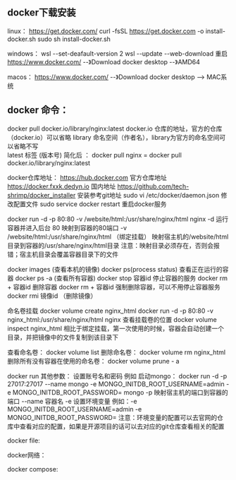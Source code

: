 ## docker下载安装

linux：
https://get.docker.com/
curl -fsSL https://get.docker.com -o install-docker.sh
sudo sh install-docker.sh

windows：
wsl --set-deafault-version 2
wsl --update --web-download
重启
https://www.docker.com/  --》Download docker desktop --》AMD64

macos：
https://www.docker.com/  --》Download docker desktop --> MAC系统


## docker 命令：

docker pull docker.io/library/nginx:latest
docker.io 仓库的地址，官方的仓库（docker.io）可以省略
library 命名空间（作者名），library为官方的命名空间可以省略不写  
latest 标签 (版本号)
简化后 ：
docker pull nginx  = docker pull docker.io/library/nginx:latest

docker仓库地址：
https://hub.docker.com   官方仓库地址
https://docker.fxxk.dedyn.io  国内地址
https://github.com/tech-shrimp/docker_installer  安装参考git地址
sudo vi /etc/docker/daemon.json 修改配置文件
sudo service docker restart 重启docker服务

docker run -d -p 80:80 -v /website/html:/usr/share/nginx/html  nginx
-d 运行容器并进入后台
80 映射到容器的80端口
-v /website/html:/usr/share/nginx/html （绑定挂载）  映射宿主机的/website/html目录到容器的/usr/share/nginx/html目录  注意：映射目录必须存在，否则会报错；宿主机目录会覆盖容器目录下的文件

docker images  (查看本机的镜像)
docker ps(process status) 查看正在运行的容器
docker ps -a (查看所有容器)
docker stop 容器id  停止容器的服务
docker rm + 容器id 删除容器
docker rm + 容器id 强制删除容器，可以不用停止容器服务
docker rmi  镜像id  （删除镜像）

命名卷挂载
docker volume create nginx_html
docker run -d -p 80:80 -v nginx_html:/usr/share/nginx/html nginx
查看挂载卷的位置
docker volume inspect nginx_html
相比于绑定挂载，第一次使用的时候，容器会自动创建一个目录，并把镜像中的文件复制到该目录下

查看命名卷：
docker volume list
删除命名卷：
docker volume rm nginx_html
删除所有没有容器在使用的命名卷：
docker volume prune - a

docker run 其他参数：
设置账号名和密码 例如 启动mongo：
docker run -d -p 27017:27017 --name mongo -e MONGO_INITDB_ROOT_USERNAME=admin -e MONGO_INITDB_ROOT_PASSWORD=<PASSWORD> mongo
-p 映射宿主机的端口到容器的端口
--name 容器名
-e 设置环境变量 例如：-e MONGO_INITDB_ROOT_USERNAME=admin -e MONGO_INITDB_ROOT_PASSWORD=<PASSWORD>  注意：环境变量的配置可以去官网的仓库中查看对应的配置，如果是开源项目的话可以去对应的git仓库查看相关的配置


docker file:


docker网络：


docker compose:


